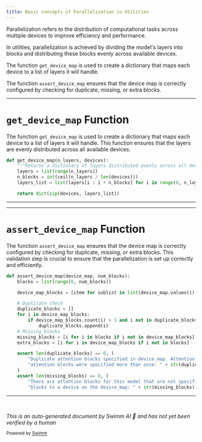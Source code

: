 ```yaml
---
title: Basic concepts of Parallelization in Utilities
---
```

Parallelization refers to the distribution of computational tasks across multiple devices to improve efficiency and performance.

In utilities, parallelization is achieved by dividing the model's layers into blocks and distributing these blocks evenly across available devices.

The function <SwmToken path="src/transformers/utils/model_parallel_utils.py" pos="48:2:2" line-data="def get_device_map(n_layers, devices):">`get_device_map`</SwmToken> is used to create a dictionary that maps each device to a list of layers it will handle.

The function <SwmToken path="src/transformers/utils/model_parallel_utils.py" pos="19:2:2" line-data="def assert_device_map(device_map, num_blocks):">`assert_device_map`</SwmToken> ensures that the device map is correctly configured by checking for duplicate, missing, or extra blocks.

<SwmSnippet path="/src/transformers/utils/model_parallel_utils.py" line="48">

---

# <SwmToken path="src/transformers/utils/model_parallel_utils.py" pos="48:2:2" line-data="def get_device_map(n_layers, devices):">`get_device_map`</SwmToken> Function

The function <SwmToken path="src/transformers/utils/model_parallel_utils.py" pos="48:2:2" line-data="def get_device_map(n_layers, devices):">`get_device_map`</SwmToken> is used to create a dictionary that maps each device to a list of layers it will handle. This function ensures that the layers are evenly distributed across all available devices.

```python
def get_device_map(n_layers, devices):
    """Returns a dictionary of layers distributed evenly across all devices."""
    layers = list(range(n_layers))
    n_blocks = int(ceil(n_layers / len(devices)))
    layers_list = list(layers[i : i + n_blocks] for i in range(0, n_layers, n_blocks))

    return dict(zip(devices, layers_list))
```

---

</SwmSnippet>

<SwmSnippet path="/src/transformers/utils/model_parallel_utils.py" line="19">

---

# <SwmToken path="src/transformers/utils/model_parallel_utils.py" pos="19:2:2" line-data="def assert_device_map(device_map, num_blocks):">`assert_device_map`</SwmToken> Function

The function <SwmToken path="src/transformers/utils/model_parallel_utils.py" pos="19:2:2" line-data="def assert_device_map(device_map, num_blocks):">`assert_device_map`</SwmToken> ensures that the device map is correctly configured by checking for duplicate, missing, or extra blocks. This validation step is crucial to ensure that the parallelization is set up correctly and efficiently.

```python
def assert_device_map(device_map, num_blocks):
    blocks = list(range(0, num_blocks))

    device_map_blocks = [item for sublist in list(device_map.values()) for item in sublist]

    # Duplicate check
    duplicate_blocks = []
    for i in device_map_blocks:
        if device_map_blocks.count(i) > 1 and i not in duplicate_blocks:
            duplicate_blocks.append(i)
    # Missing blocks
    missing_blocks = [i for i in blocks if i not in device_map_blocks]
    extra_blocks = [i for i in device_map_blocks if i not in blocks]

    assert len(duplicate_blocks) == 0, (
        "Duplicate attention blocks specified in device_map. Attention blocks must be specified to one device. These "
        "attention blocks were specified more than once: " + str(duplicate_blocks)
    )
    assert len(missing_blocks) == 0, (
        "There are attention blocks for this model that are not specified in the device_map. Add these attention "
        "blocks to a device on the device_map: " + str(missing_blocks)
```

---

</SwmSnippet>

&nbsp;

*This is an auto-generated document by Swimm AI 🌊 and has not yet been verified by a human*

<SwmMeta version="3.0.0" repo-id="Z2l0aHViJTNBJTNBdHJhbnNmb3JtZXJzJTNBJTNBc2h1anV1dQ==" repo-name="transformers"><sup>Powered by [Swimm](/)</sup></SwmMeta>

